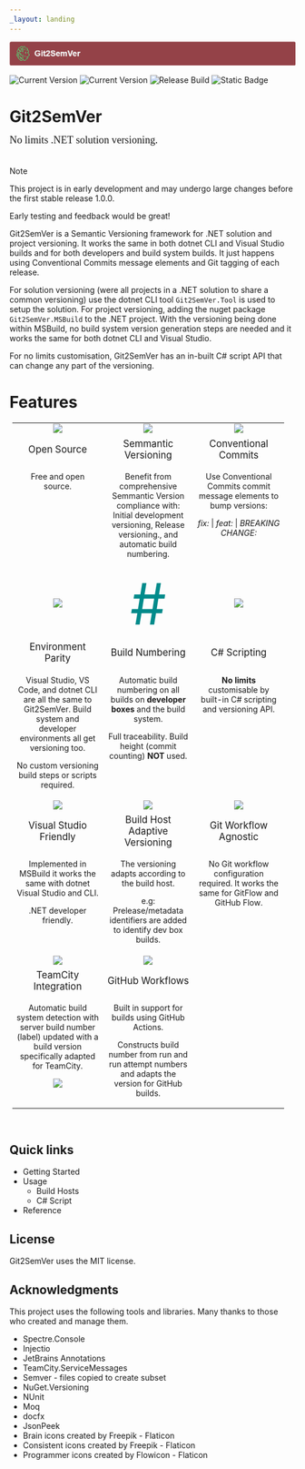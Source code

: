 ```yaml
---
_layout: landing
---
```

<style>

.featureTitle {
  font-size:1.2em;
}

.featureBody {
  font-size:1.0em;
}

.featureBodyLeftAlign {
  font-size:1.0em;
  text-align:left;
}

table, tr {
  border:none !important;
}

td {
  border:none !important;
  width:300px;
}

a 
{
  text-decoration: none; 
}
</style>

![](Images/Git2SemVer_banner_840x70.png)

[![Current Version](https://img.shields.io/nuget/v/NoeticTools.Git2SemVer.MSBuild?label=Git2SemVer.Msbuild)](https://www.nuget.org/packages/NoeticTools.Git2SemVer.MSBuild)
[![Current Version](https://img.shields.io/nuget/v/NoeticTools.Git2SemVer.Tool?label=Git2SemVer.Tool)](https://www.nuget.org/packages/NoeticTools.Git2SemVer.Tool)
[![Release Build](https://github.com/NoeticTools/Git2SemVer/actions/workflows/dotnet.yml/badge.svg)](https://github.com/NoeticTools/Git2SemVer/actions/workflows/dotnet.yml)
<a href="https://github.com/NoeticTools/Git2SemVer">
  ![Static Badge](https://img.shields.io/badge/GitHub%20project-944248?logo=github)
</a>

# Git2SemVer

<div style="margin-left:0px; margin-top:-5px; margin-bottom:35px; font-family:Calibri; font-size:1.3em;">
No limits .NET solution versioning.</div>

> [!NOTE]  
> This project is in early development and may undergo large changes
> before the first stable release 1.0.0. 
>
> Early testing and feedback would be great!

Git2SemVer is a <a href="https://semver.org">Semantic Versioning</a> framework for .NET solution and project versioning.
It works the same in both dotnet CLI and Visual Studio builds and for both developers and build system builds.
It just happens using <a href="https://www.conventionalcommits.org/en/v1.0.0/">Conventional Commits</a> message elements and Git tagging of each release.

For solution versioning (were all projects in a .NET solution to share a common versioning) use the dotnet CLI tool `Git2SemVer.Tool` is used to setup the solution.
For project versioning, adding the nuget package `Git2SemVer.MSBuild` to the .NET project.
With the versioning being done within MSBuild, no build system version generation steps are needed and it works the same for both dotnet CLI and Visual Studio.

For no limits customisation, Git2SemVer has an in-built C# script API that can change any part of the versioning.

# Features

<div style="margin:5px; text-align:center; width:95%">
<table>

 <tr>
    <td style="width:33%">
      <img src="https://noetictools.github.io/Git2SemVer/Images/OpenSource_128x128.png" height=128 />
    </td>
    <td style="width:33%">
      <a href="https://semver.org/">
        <img src="https://noetictools.github.io/Git2SemVer/Images/SemVer213x128(dark).png" height=128 />
      </a>
    </td>
    <td  style="width:33%">
      <a href="https://www.conventionalcommits.org/en/v1.0.0/">
        <img src="https://noetictools.github.io/Git2SemVer/Images/ConventionalCommits_128x128.png" height=128 />
      </a>
    </td>
</tr>

<tr>
  <td>
    <div class="featureTitle" >
        Open Source
    </div>
  </td>
  <td>
    <div class="featureTitle">
      <a href="https://semver.org/">Semmantic Versioning</a>
    </div>
  </td>
  <td>
    <div class="featureTitle" >
        <a href="https://www.conventionalcommits.org/en/v1.0.0/">Conventional Commits</a>
    </div>
  </td>
</tr>

<tr>
  <td class="featureBody" style="vertical-align:top">
    <div class="featureBody">
        <p>Free and open source.</p>
    </div>
  </td>

  <td class="featureBody" style="vertical-align:top">
    <div class="featureBody">
      <p style="text-align:center">Benefit from comprehensive Semmantic Version compliance with:
      <a href="https://noetictools.github.io/Git2SemVer/Reference/Glossary.html##initial-development">Initial development</a> versioning, 
      <a href="https://semver.org/#spec-item-5">Release versioning.</a>, 
      and automatic <a href="https://noetictools.github.io/Git2SemVer/Reference/Glossary.html##build-number">build numbering</a>.</p>
    </div>
  </td>

  <td class="featureBody" style="vertical-align:top">
    <div class="featureBody">
        <p>Use Conventional Commits commit message elements to bump versions:</p>
        <p style="margin-top: 0em;margin-bottom: 0em;">
          <i>fix:</i> | <i>feat:</i> | <i>BREAKING CHANGE:</i>
        </p>
    </div>
  </td>
</tr>

<!-- Row 2 -->

<tr>
    <td >
      <a href="https://noetictools.github.io/Git2SemVer/Reference/Glossary.html##environment-parity">
        <img src="https://noetictools.github.io/Git2SemVer/Images/consistency_128x128.png" height=128 />
      </a>
    </td>
    <td >
      <p style="font-size:100px; margin:0px;color:DarkCyan;">#</p>
    </td>
    <td >
      <img src="https://noetictools.github.io/Git2SemVer/Images/CSharp_128x128.png" height=128 />
    </td>
</tr>
<tr>
  <td>
    <div class="featureTitle">
        <a href="https://noetictools.github.io/Git2SemVer/Reference/Glossary.html##environment-parity">Environment Parity</a>
    </div>
  </td>
  <td>
    <div class="featureTitle">
      <a href="https://noetictools.github.io/Git2SemVer/Reference/Glossary.html##build-number">
        Build Numbering
      </a>
    </div>
  </td>
  <td>
    <div class="featureTitle">
        <a href="https://noetictools.github.io/Git2SemVer/Usage/CSharpScripting/CSharpScript.html">C# Scripting</a>
    </div>
  </td>
</tr>
<tr>
  <td class="featureBody" style="vertical-align:top">
    <div class="featureBody" style="vertical-align:top">
      <p>
      Visual Studio, VS Code, and dotnet CLI are all the same to Git2SemVer.
      Build system and developer environments all get versioning too.
      </p>
      <p>
      No custom versioning build steps or scripts required.
      </p>
    </div>
  </td>
  <td class="featureBody" style="vertical-align:top">
    <div class="featureBody">
      <p>
        Automatic build numbering on all builds on <b>developer boxes</b> and the build system.
      <p>
      <p>
        Full traceability. <a href="https://noetictools.github.io/Git2SemVer/Reference/Glossary.html##build-height">Build height</a> (commit counting) <b>NOT</b> used.
      </p>
    </div>
  </td>
  <td class="featureBody" style="vertical-align:top">
    <div class="featureBody">
        <p><b>No limits</b> customisable by built-in C# scripting and versioning API.</p>
    </div>
  </td>
</tr>

<!-- Row 3 -->

<tr>
    <td >
      <img src="https://noetictools.github.io/Git2SemVer/Images/VisualStudio_128x128.png" height=128 />
    </td>
    <td >
      <img src="https://noetictools.github.io/Git2SemVer/Images/ComputerMonitor.png" height=128 />
    </td>
    <td >
      <img src="https://noetictools.github.io/Git2SemVer/Images/git_workflow_128x128.png" height=128 />
    </td>
</tr>
<tr>
  <td>
    <div class="featureTitle">
        Visual Studio Friendly
    </div>
  </td>
  <td>
    <div class="featureTitle">
        Build Host Adaptive Versioning
    </div>
  </td>
  <td>
    <div class="featureTitle">
        Git Workflow Agnostic
    </div>
  </td>
</tr>
<tr>
  <td class="featureBody" style="vertical-align:top">
    <div class="featureBody">
      <p>Implemented in MSBuild it works the same with dotnet Visual Studio and CLI.</p>
      <p>.NET developer friendly.</p>
    </div>
  </td>
  <td class="featureBody" style="vertical-align:top">
    <div class="featureBody">
        <p>The versioning adapts according to the build host.</p>
        <p>e.g: Prelease/metadata identifiers are added to identify dev box builds.</p>
    </div>
  </td>
  <td class="featureBody" style="vertical-align:top">
    <div class="featureBody">
        <p>
        No Git workflow configuration required. It works the same for GitFlow and GitHub Flow.
        </p>
    </div>
  </td>
</tr>

<!-- Row 4 -->

<tr>
    <td >
      <a href="https://noetictools.github.io/Git2SemVer/Usage/BuildHosts/TeamCity.html">
        <img src="https://noetictools.github.io/Git2SemVer/Images/TeamCity_128x128.png" height=128 />
      </a>
    </td>
    <td >
      <a href="https://noetictools.github.io/Git2SemVer/Usage/BuildHosts/GitHubWorkflows.html">
        <img src="https://noetictools.github.io/Git2SemVer/Images/github_gray_128x128.png" height=128 />
      </a>
    </td>
    <td >
      <!-- Empty -->
    </td>
</tr>
<tr>
  <td>
    <div class="featureTitle">
      <a href="https://noetictools.github.io/Git2SemVer/Usage/BuildHosts/TeamCity.html">
        TeamCity Integration
      </a>
    </div>
  </td>
  <td>
    <div class="featureTitle">
      <a href="https://noetictools.github.io/Git2SemVer/Usage/BuildHosts/GitHubWorkflows.html">
        GitHub Workflows
      </a>
    </div>
  </td>
  <td>
    <div class="featureTitle">
      <!-- Empty -->
    </div>
  </td>
</tr>
<tr>
  <td class="featureBody" style="vertical-align:top">
    <div class="featureBody">
      <p>
        Automatic build system detection with server build number (label) updated with
        a build version specifically adapted for TeamCity.
      </p>
      <img src="https://noetictools.github.io/Git2SemVer/Images/TeamCity-01.png">
    </div>
  </td>
  <td class="featureBody" style="vertical-align:top">
    <div class="featureBody">
        <p>Built in support for builds using GitHub Actions.</p>
        <p>Constructs build number from run and run attempt numbers
        and adapts the version for GitHub builds.</p>
    </div>
  </td>
  <td class="featureBody" style="vertical-align:top">
    <div class="featureBody">
      <!-- Empty -->
    </div>
  </td>
</tr>
</table> 
</div>

<br/>

## Quick links

* [Getting Started](xref:getting-started)
* Usage
  * [Build Hosts](xref:build-hosts)
  * [C# Script](xref:csharp-script)
* [Reference](xref:concepts)

 
## License

Git2SemVer uses the [MIT license](https://choosealicense.com/licenses/mit/).


## Acknowledgments

This project uses the following tools and libraries. Many thanks to those who created and manage them.

* [Spectre.Console](https://github.com/spectreconsole/spectre.console)
* [Injectio](https://github.com/loresoft/Injectio)
* [JetBrains Annotations](https://www.jetbrains.com/help/resharper/Code_Analysis__Code_Annotations.html)
* [TeamCity.ServiceMessages](https://github.com/JetBrains/TeamCity.ServiceMessages)
* [Semver](https://www.nuget.org/packages/Semver) - files copied to create subset
* [NuGet.Versioning](https://www.nuget.org/packages/NuGet.Versioning)
* [NUnit](https://www.nuget.org/packages/NUnit)
* [Moq](https://github.com/devlooped/moq)
* [docfx](https://dotnet.github.io/docfx/)
* [JsonPeek](https://www.clarius.org/json/)
* <a href="https://www.flaticon.com/free-icons/brain" title="brain icons">Brain icons created by Freepik - Flaticon</a>
* <a href="https://www.flaticon.com/free-icons/consistent" title="consistent icons">Consistent icons created by Freepik - Flaticon</a>
* <a href="https://www.flaticon.com/free-icons/programmer" title="programmer icons">Programmer icons created by Flowicon - Flaticon</a>
